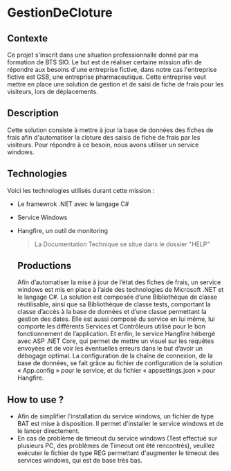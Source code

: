 # GestionDeCloture
## Contexte
Ce projet s'inscrit dans une situation professionnalle donné par ma formation de BTS SIO. Le but est de réaliser certaine mission afin de répondre aux besoins d'une entreprise fictive, dans notre cas l'entreprise fictive est GSB, une entreprise pharmaceutique. Cette entreprise veut mettre en place une solution de gestion et de saisi de fiche de frais pour les visiteurs, lors de déplacements. 

## Description
Cette solution consiste à mettre à jour la base de données des fiches de frais afin d'automatiser la cloture des saisis de fiche de frais par les visiteurs.
Pour répondre à ce besoin, nous avons utiliser un service windows.

## Technologies
Voici les technologies utilisés durant cette mission :
- Le framewrok .NET avec le langage C#

- Service Windows

- Hangfire, un outil de monitoring

  

  > La Documentation Technique se situe dans le dossier "HELP" 

  ## Productions

  Afin d’automatiser la mise à jour de l’état des fiches de frais, un service windows est mis en place à l’aide des technologies de Microsoft .NET et le langage C#. La solution est composée d’une Bibliothèque de classe réutilisable, ainsi que sa Bibliothèque de classe tests, comportant la classe d’accès à la base de données et d’une classe permettant la gestion des dates. Elle est aussi composé du service en lui même, lui comporte les différents Services et Contrôleurs utilisé pour le bon fonctionnement de l’application. Et enfin, le service Hangfire hébergé avec ASP .NET Core, qui permet de mettre un visuel sur les requêtes envoyées et de voir les éventuelles erreurs dans le but d’avoir un débogage optimal. La configuration de la chaîne de connexion, de la base de données, se fait grâce au fichier de configuration de la solution « App.config » pour le service, et du fichier « appsettings.json » pour Hangfire.

  

## How to use ?

- Afin de simplifier l'installation du service windows, un fichier de type BAT est mise à disposition. Il permet d'installer le service windows et de le lancer directement.
- En cas de problème de timeout du service windows (Test effectué sur plusieurs PC, des problèmes de Timeout ont été rencontrés), veuillez exécuter le fichier de type REG permettant d'augmenter le timeout des services windows, qui est de base très bas.